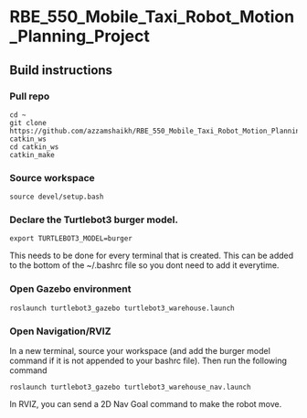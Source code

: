 # RBE_550_Mobile_Taxi_Robot_Motion_Planning_Project

## Build instructions

### Pull repo
```
cd ~
git clone https://github.com/azzamshaikh/RBE_550_Mobile_Taxi_Robot_Motion_Planning_Project.git catkin_ws
cd catkin_ws
catkin_make
```
### Source workspace

`source devel/setup.bash`

### Declare the Turtlebot3 burger model. 

`export TURTLEBOT3_MODEL=burger`

This needs to be done for every terminal that is created. This can be added to the bottom of the ~/.bashrc file so you dont need to add it everytime. 

###  Open Gazebo environment

`roslaunch turtlebot3_gazebo turtlebot3_warehouse.launch`

### Open Navigation/RVIZ

In a new terminal, source your workspace (and add the burger model command if it is not appended to your bashrc file). Then run the following command

`roslaunch turtlebot3_gazebo turtlebot3_warehouse_nav.launch`

In RVIZ, you can send a 2D Nav Goal command to make the robot move. 
